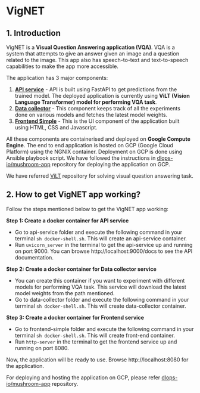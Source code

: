 # VigNET

## 1. Introduction
VigNET is a **Visual Question Answering application (VQA)**. VQA is a system that attempts to give an answer given an image and a question related to the image. This app also has speech-to-text and text-to-speech capabilities to make the app more accessible.

The application has 3 major components:
1. [**API service**](https://github.com/Manisha2297/VigNET/tree/main/api-service) - API is built using FastAPI to get predictions from the trained model. The deployed application is currently using **ViLT (Vision Language Transformer) model for performing VQA task**.
2. [**Data collector**](https://github.com/Manisha2297/VigNET/tree/main/data-collector) - This component keeps track of all the experiments done on various models and fetches the latest model weights.
3. [**Frontend Simple**](https://github.com/Manisha2297/VigNET/tree/main/frontend-simple) - This is the UI component of the application built using HTML, CSS and Javascript.

All these components are containerised and deployed on **Google Compute Engine**. The end to end application is hosted on GCP (Google Cloud Platform) using the NGNIX container. Deployment on GCP is done using Ansible playbook script. We have followed the instructions in [dlops-io/mushroom-app](https://github.com/dlops-io/mushroom-app/tree/06-deployment) repository for deploying the application on GCP.

We have referred [ViLT](https://github.com/dandelin/ViLT) repository for solving visual question answering task.

## 2. How to get VigNET app working?
Follow the steps mentioned below to get the VigNET app working:

**Step 1: Create a docker container for API service**
 - Go to api-service folder and execute the following command in your terminal ```sh docker-shell.sh```. This will create an api-service container.
 - Run ```uvicorn_server``` in the terminal to get the api-service up and running on port 9000. You can browse http://localhost:9000/docs to see the API documentation.
 
**Step 2: Create a docker container for Data collector service**
- You can create this container if you want to experiment with different models for performing VQA task. This service will download the latest model weights from the path mentioned.
- Go to data-collector folder and execute the following command in your terminal ```sh docker-shell.sh```. This will create data-collector container.

**Step 3: Create a docker container for Frontend service**
- Go to frontend-simple folder and execute the following command in your terminal ```sh docker-shell.sh```. This will create front-end container.
- Run ```http-server``` in the terminal to get the frontend service up and running on port 8080. 

Now, the application will be ready to use. Browse http://localhost:8080 for the application.

For deploying and hosting the application on GCP, please refer [dlops-io/mushroom-app](https://github.com/dlops-io/mushroom-app/tree/06-deployment) repository.
